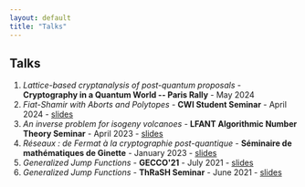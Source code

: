 ```yaml
---
layout: default
title: "Talks"
---
```


## Talks

1. *Lattice-based cryptanalysis of post-quantum proposals* - **Cryptography in a Quantum World -- Paris Rally** - May 2024
2. *Fiat-Shamir with Aborts and Polytopes* - **CWI Student Seminar** - April 2024 - [slides](CWI_slides.pdf)
3. *An inverse problem for isogeny volcanoes* - **LFANT Algorithmic Number Theory Seminar** - April 2023 - [slides](SlidesBordeaux.pdf)
4. *Réseaux : de Fermat à la cryptographie post-quantique* - **Séminaire de mathématiques de Ginette** - January 2023 - [slides](Fermat_slides.pdf)
5. *Generalized Jump Functions* - **GECCO'21** - July 2021 - [slides](GECCO_slides.pdf)
6. *Generalized Jump Functions* - **ThRaSH Seminar** - June 2021 - [slides](ThRAsH_slides.pdf)


